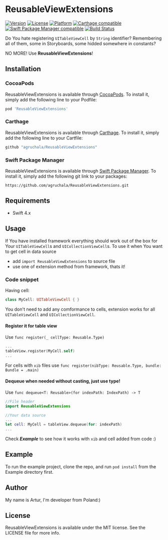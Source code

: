 # ReusableViewExtensions

[![Version](https://img.shields.io/cocoapods/v/ReusableViewExtensions.svg?style=flat)](https://cocoapods.org/pods/ReusableViewExtensions)
[![License](https://img.shields.io/cocoapods/l/ReusableViewExtensions.svg?style=flat)](https://cocoapods.org/pods/ReusableViewExtensions)
[![Platform](https://img.shields.io/cocoapods/p/ReusableViewExtensions.svg?style=flat)](https://cocoapods.org/pods/ReusableViewExtensions)
[![Carthage compatible](https://img.shields.io/badge/Carthage-compatible-4BC51D.svg?style=flat)](https://github.com/Carthage/Carthage)
[![Swift Package Manager compatible](https://img.shields.io/badge/Swift%20Package%20Manager-compatible-brightgreen.svg)](https://github.com/apple/swift-package-manager)
[![Build Status](https://travis-ci.org/agruchala/ReusableViewExtensions.svg?branch=master)](https://travis-ci.org/agruchala/ReusableViewExtensions)

Do You hate registering `UITableViewCell` by `String` identifier? Remembering all of them, some in Storyboards, some hidded somewhere in constants?

NO MORE! Use **ReusableViewExtensions**!

## Installation

### CocoaPods
ReusableViewExtensions is available through [CocoaPods](https://cocoapods.org). To install
it, simply add the following line to your Podfile:

```ruby
pod 'ReusableViewExtensions'
```
### Carthage
ReusableViewExtensions is available through [Carthage](https://github.com/Carthage/Carthage). To install it, simply add the following line to your Cartfile:

```ruby
github "agruchala/ReusableViewExtensions"
```

### Swift Package Manager
ReusableViewExtensions is available through [Swift Package Manager](https://github.com/apple/swift-package-manager). To install it, simply add the following git link to your packages:
```
https://github.com/agruchala/ReusableViewExtensions.git
```

## Requirements
* Swift 4.x

## Usage

If You have installed framework everything should work out of the box for Your `UITableViewCell`s and `UICollectionViewCell`s. To use it when You want to get cell in data source

* add `import ReusableViewExtensions` to source file
* use one of extension method from framework, thats it!

### Code snippet

Having cell:
```swift
class MyCell: UITableViewCell { }
```
You don't need to add any comformance to cells, extension works for all `UITableViewCell` and `UICollectionViewCell`.

#### Register it for table view
Use `func register(_ cellType: Reusable.Type)`
```swift
...
tableView.register(MyCell.self)
...
```
For cells with `xib` files use `func register(nibType: Reusable.Type, bundle: Bundle = .main)`

#### Dequeue when needed without casting, just use type!
Use `func dequeue<T: Reusable>(for indexPath: IndexPath) -> T`
```swift
//File header
import ReusableViewExtensions

//Your data source
...
let cell: MyCell = tableView.dequeue(for: indexPath)
...
```

Check ***Example*** to see how it works with `xib` and cell added from code :)

## Example

To run the example project, clone the repo, and run `pod install` from the Example directory first.

## Author

My name is Artur, I'm developer from Poland:)

## License

ReusableViewExtensions is available under the MIT license. See the LICENSE file for more info.
